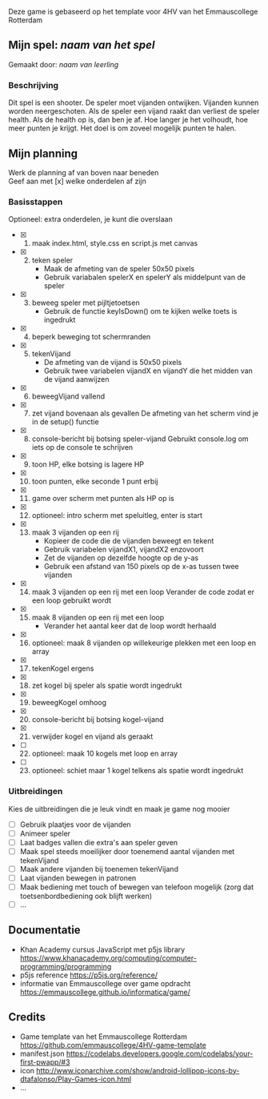 Deze game is gebaseerd op het template voor 4HV van het Emmauscollege Rotterdam

## Mijn spel: *naam van het spel*
Gemaakt door: *naam van leerling*

### Beschrijving
Dit spel is een shooter. 
De speler moet vijanden ontwijken. 
Vijanden kunnen worden neergeschoten. 
Als de speler een vijand raakt dan verliest de speler health. 
Als de health op is, dan ben je af. 
Hoe langer je het volhoudt, hoe meer punten je krijgt.
Het doel is om zoveel mogelijk punten te halen.

## Mijn planning
Werk de planning af van boven naar beneden<br>
Geef aan met [x] welke onderdelen af zijn

### Basisstappen
Optioneel: extra onderdelen, je kunt die overslaan<br>
- [x] 1. maak index.html, style.css en script.js met canvas
- [x] 2. teken speler
        - Maak de afmeting van de speler 50x50 pixels
        - Gebruik variabalen spelerX en spelerY als middelpunt van de speler
- [x] 3. beweeg speler met pijltjetoetsen
        - Gebruik de functie keyIsDown() om te kijken welke toets is ingedrukt
- [x] 4. beperk beweging tot schermranden
- [x] 5. tekenVijand
        - De afmeting van de vijand is 50x50 pixels
        - Gebruik twee variabelen vijandX en vijandY die het midden van de vijand aanwijzen
- [x] 6. beweegVijand vallend
- [x] 7. zet vijand bovenaan als gevallen
    De afmeting van het scherm vind je in de setup() functie
- [x] 8. console-bericht bij botsing speler-vijand
    Gebruikt console.log om iets op de console te schrijven
- [x] 9. toon HP, elke botsing is lagere HP
- [x] 10. toon punten, elke seconde 1 punt erbij
- [x] 11. game over scherm met punten als HP op is
- [x] 12. optioneel: intro scherm met speluitleg, enter is start
- [x] 13. maak 3 vijanden op een rij
        - Kopieer de code die de vijanden beweegt en tekent
        - Gebruik variabelen vijandX1, vijandX2 enzovoort
        - Zet de vijanden op dezelfde hoogte op de y-as
        - Gebruik een afstand van 150 pixels op de x-as tussen twee vijanden
- [x] 14. maak 3 vijanden op een rij met een loop
    Verander de code zodat er een loop gebruikt wordt
- [x] 15. maak 8 vijanden op een rij met een loop
        - Verander het aantal keer dat de loop wordt herhaald
- [x] 16. optioneel: maak 8 vijanden op willekeurige plekken met een loop en array
- [x] 17. tekenKogel ergens
- [x] 18. zet kogel bij speler als spatie wordt ingedrukt
- [x] 19. beweegKogel omhoog
- [x] 20. console-bericht bij botsing kogel-vijand
- [x] 21. verwijder kogel en vijand als geraakt
- [ ] 22. optioneel: maak 10 kogels met loop en array
- [ ] 23. optioneel: schiet maar 1 kogel telkens als spatie wordt ingedrukt

### Uitbreidingen
Kies de uitbreidingen die je leuk vindt en maak je game nog mooier
- [ ] Gebruik plaatjes voor de vijanden
- [ ] Animeer speler
- [ ] Laat badges vallen die extra's aan speler geven
- [ ] Maak spel steeds moeilijker door toenemend aantal vijanden met tekenVijand
- [ ] Maak andere vijanden bij toenemen tekenVijand
- [ ] Laat vijanden bewegen in patronen
- [ ] Maak bediening met touch of bewegen van telefoon mogelijk (zorg dat toetsenbordbediening ook blijft werken)
- [ ] ...

## Documentatie
- Khan Academy cursus JavaScript met p5js library 
https://www.khanacademy.org/computing/computer-programming/programming
- p5js reference 
https://p5js.org/reference/
- informatie van Emmauscollege over game opdracht
https://emmauscollege.github.io/informatica/game/

## Credits
- Game template van het Emmauscollege Rotterdam https://github.com/emmauscollege/4HV-game-template
- manifest.json https://codelabs.developers.google.com/codelabs/your-first-pwapp/#3
- icon http://www.iconarchive.com/show/android-lollipop-icons-by-dtafalonso/Play-Games-icon.html
- ...
